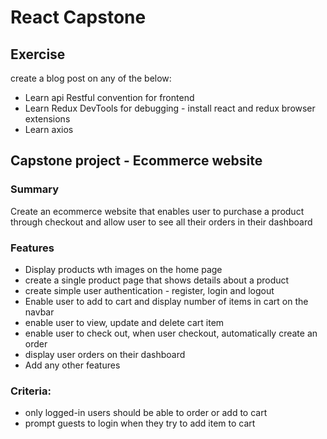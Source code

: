 # React Capstone

## Exercise
create a blog post on any of the below: 

- Learn api Restful convention for frontend
- Learn Redux DevTools for debugging - install react and redux browser extensions
- Learn axios

## Capstone project -  Ecommerce website
### Summary
Create an ecommerce website that enables user to purchase a product through checkout and allow user to see all their orders in their dashboard

### Features
- Display products wth images on the home page
- create a single product page that shows details about a product
- create simple user authentication - register, login and logout
- Enable user to add to cart and display number of items in cart on the navbar
- enable user to view, update and delete cart item
- enable user to check out, when user checkout, automatically create an order 
- display user orders on their dashboard
- Add any other features

### Criteria:
- only logged-in users should be able to order or add to cart
- prompt guests to login when they try to add item to cart